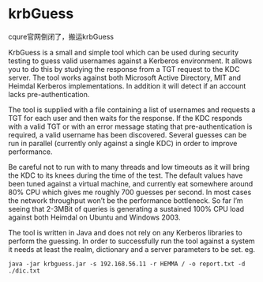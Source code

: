 # krbGuess
cqure官网倒闭了，搬运krbGuess


KrbGuess is a small and simple tool which can be used during security testing to guess valid usernames against a Kerberos environment. It allows you to do this by studying the response from a TGT request to the KDC server. The tool works against both Microsoft Active Directory, MIT and Heimdal Kerberos implementations. In addition it will detect if an account lacks pre-authentication.

The tool is supplied with a file containing a list of usernames and requests a TGT for each user and then waits for the response. If the KDC responds with a valid TGT or with an error message stating that pre-authentication is required, a valid username has been discovered. Several guesses can be run in parallel (currently only against a single KDC) in order to improve performance.

Be careful not to run with to many threads and low timeouts as it will bring the KDC to its knees during the time of the test. The default values have been tuned against a virtual machine, and currently eat somewhere around 80% CPU which gives me roughly 700 guesses per second. In most cases the network throughput won’t be the performance bottleneck. So far I’m seeing that 2-3MBit of queries is generating a sustained 100% CPU load against both Heimdal on Ubuntu and Windows 2003.

 

The tool is written in Java and does not rely on any Kerberos libraries to perform the guessing. In order to successfully run the tool against a system it needs at least the realm, dictionary and a server parameters to be set. eg.

```
java -jar krbguess.jar -s 192.168.56.11 -r HEMMA / -o report.txt -d ./dic.txt
```
